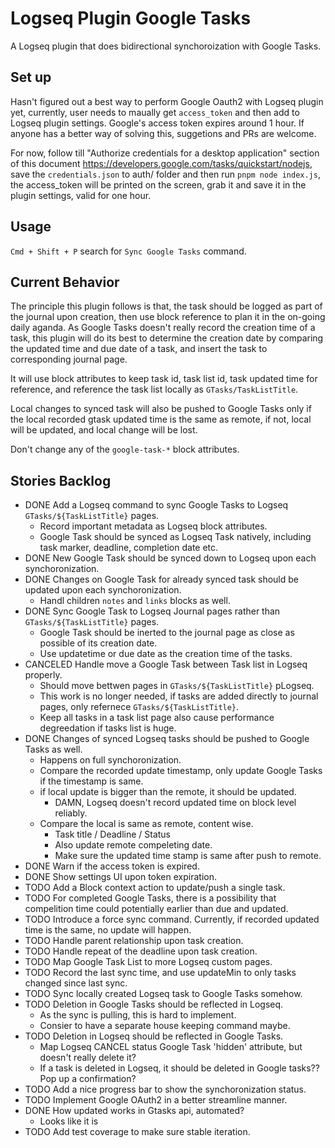 Logseq Plugin Google Tasks
==========================

A Logseq plugin that does bidirectional synchoroization with Google Tasks.


## Set up

Hasn't figured out a best way to perform Google Oauth2 with Logseq plugin yet, currently, user needs to maually get `access_token` and then add to Logseq plugin settings. Google's access token expires around 1 hour. If anyone has a better way of solving this, suggetions and PRs are welcome.

For now, follow till "Authorize credentials for a desktop application" section of this document https://developers.google.com/tasks/quickstart/nodejs, save the `credentials.json` to auth/ folder and then run `pnpm node index.js`, the access_token will be printed on the screen, grab it and save it in the plugin settings, valid for one hour.

## Usage

`Cmd + Shift + P` search for `Sync Google Tasks` command.


## Current Behavior

The principle this plugin follows is that, the task should be logged as part of the journal upon creation, then use block reference to plan it in the on-going daily aganda. As Google Tasks doesn't really record the creation time of a task, this plugin will do its best to determine the creation date by comparing the updated time and due date of a task, and insert the task to corresponding journal page.

It will use block attributes to keep task id, task list id, task updated time for reference, and reference the task list locally as `GTasks/TaskListTitle`.

Local changes to synced task will also be pushed to Google Tasks only if the local recorded gtask updated time is the same as remote, if not, local will be updated, and local change will be lost.

Don't change any of the `google-task-*` block attributes.


## Stories Backlog

* DONE Add a Logseq command to sync Google Tasks to Logseq `GTasks/${TaskListTitle}` pages.
    * Record important metadata as Logseq block attributes.
    * Google Task should be synced as Logseq Task natively, including task marker, deadline, completion date etc.
* DONE New Google Task should be synced down to Logseq upon each synchoronization.
* DONE Changes on Google Task for already synced task should be updated upon each synchoronization.
    * Handl children `notes` and `links` blocks as well.
* DONE Sync Google Task to Logseq Journal pages rather than `GTasks/${TaskListTitle}` pages.
    * Google Task should be inerted to the journal page as close as possible of its creation date.
    * Use updatetime or due date as the creation time of the tasks.
* CANCELED Handle move a Google Task between Task list in Logseq properly.
    * Should move bettwen pages in `GTasks/${TaskListTitle}` pLogseq.
    * This work is no longer needed, if tasks are added directly to journal pages, only refernece `GTasks/${TaskListTitle}`.
    * Keep all tasks in a task list page also cause performance degreedation if tasks list is huge.
* DONE Changes of synced Logseq tasks should be pushed to Google Tasks as well.
    * Happens on full synchoronization.
    * Compare the recorded update timestamp, only update Google Tasks if the timestamp is same.
    * if local update is bigger than the remote, it should be updated.
        * DAMN, Logseq doesn't record updated time on block level reliably.
    * Compare the local is same as remote, content wise.
        * Task title / Deadline / Status
      * Also update remote compeleting date.
      * Make sure the updated time stamp is same after push to remote.
* DONE Warn if the access token is expired.
* DONE Show settings UI upon token expiration.
* TODO Add a Block context action to update/push a single task.
* TODO For completed Google Tasks, there is a possibility that compelition time could potentially earlier than due and updated.
* TODO Introduce a force sync command. Currently, if recorded updated time is the same, no update will happen.
* TODO Handle parent relationship upon task creation.
* TODO Handle repeat of the deadline upon task creation.
* TODO Map Google Task List to more Logseq custom pages.
* TODO Record the last sync time, and use updateMin to only tasks changed since last sync.
* TODO Sync locally created Logseq task to Google Tasks somehow.
* TODO Deletion in Google Tasks should be reflected in Logseq.
    * As the sync is pulling, this is hard to implement.
    * Consier to have a separate house keeping command maybe.
* TODO Deletion in Logseq should be reflected in Google Tasks.
    * Map Logseq CANCEL status Google Task 'hidden' attribute, but doesn't really delete it?
    * If a task is deleted in Logseq, it should be deleted in Google tasks?? Pop up a confirmation?
* TODO Add a nice progress bar to show the synchoronization status.
* TODO Implement Google OAuth2 in a better streamline manner.
* DONE How updated works in Gtasks api, automated?
    * Looks like it is
* TODO Add test coverage to make sure stable iteration.
